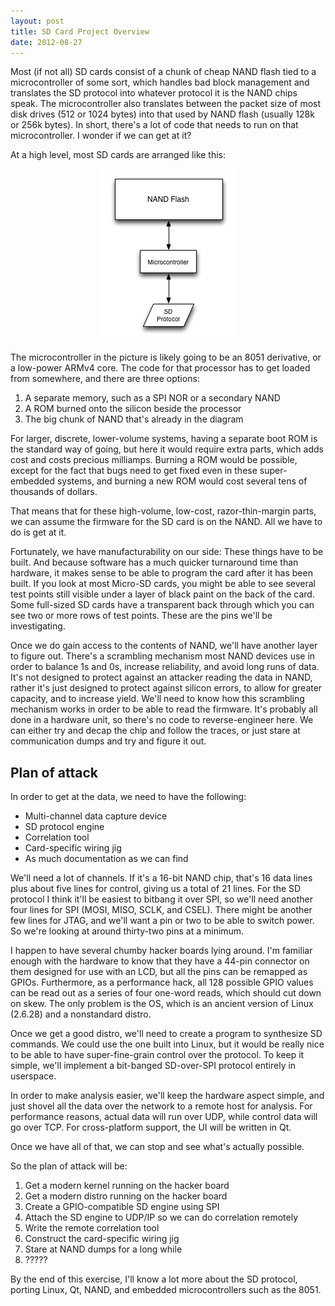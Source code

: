```yaml
---
layout: post
title: SD Card Project Overview
date: 2012-08-27
---
```


Most (if not all) SD cards consist of a chunk of cheap NAND flash tied to a
microcontroller of some sort, which handles bad block management and
translates the SD protocol into whatever protocol it is the NAND chips
speak.  The microcontroller also translates between the packet size of most
disk drives (512 or 1024 bytes) into that used by NAND flash (usually 128k
or 256k bytes).  In short, there's a lot of code that needs to run on that
microcontroller.  I wonder if we can get at it?

At a high level, most SD cards are arranged like this:

<center><img src="assets/sdcard/sd-simple-flowchart.png"></center>

The microcontroller in the picture is likely going to be an 8051
derivative, or a low-power ARMv4 core.  The code for that processor has to
get loaded from somewhere, and there are three options:

1. A separate memory, such as a SPI NOR or a secondary NAND
2. A ROM burned onto the silicon beside the processor
3. The big chunk of NAND that's already in the diagram

For larger, discrete, lower-volume systems, having a separate boot ROM is
the standard way of going, but here it would require extra parts, which
adds cost and costs precious milliamps.  Burning a ROM would be possible,
except for the fact that bugs need to get fixed even in these
super-embedded systems, and burning a new ROM would cost several tens of
thousands of dollars.

That means that for these high-volume, low-cost, razor-thin-margin parts,
we can assume the firmware for the SD card is on the NAND.  All we have to
do is get at it.

Fortunately, we have manufacturability on our side: These things have to be
built.  And because software has a much quicker turnaround time than
hardware, it makes sense to be able to program the card after it has been
built.  If you look at most Micro-SD cards, you might be able to see several
test points still visible under a layer of black paint on the back of the
card.  Some full-sized SD cards have a transparent back through which you
can see two or more rows of test points.  These are the pins we'll be
investigating.

Once we do gain access to the contents of NAND, we'll have another layer to
figure out.  There's a scrambling mechanism most NAND devices use in order
to balance 1s and 0s, increase reliability, and avoid long runs of data.
It's not designed to protect against an attacker reading the data in NAND,
rather it's just designed to protect against silicon errors, to allow for
greater capacity, and to increase yield.  We'll need to know how this
scrambling mechanism works in order to be able to read the firmware.  It's
probably all done in a hardware unit, so there's no code to
reverse-engineer here.  We can either try and decap the chip and follow
the traces, or just stare at communication dumps and try and figure it out.

Plan of attack
--------------
In order to get at the data, we need to have the following:

* Multi-channel data capture device
* SD protocol engine
* Correlation tool
* Card-specific wiring jig
* As much documentation as we can find

We'll need a lot of channels.  If it's a 16-bit NAND chip, that's 16 data
lines plus about five lines for control, giving us a total of 21 lines.
For the SD protocol I think it'll be easiest to bitbang it over SPI, so
we'll need another four lines for SPI (MOSI, MISO, SCLK, and CSEL).  There
might be another few lines for JTAG, and we'll want a pin or two to be able
to switch power.  So we're looking at around thirty-two pins at a minimum.

I happen to have several chumby hacker boards lying around.  I'm familiar
enough with the hardware to know that they have a 44-pin connector on them
designed for use with an LCD, but all the pins can be remapped as GPIOs.
Furthermore, as a performance hack, all 128 possible GPIO values can be
read out as a series of four one-word reads, which should cut down on skew.
The only problem is the OS, which is an ancient version of Linux (2.6.28)
and a nonstandard distro.

Once we get a good distro, we'll need to create a program to synthesize SD
commands.  We could use the one built into Linux, but it would be really
nice to be able to have super-fine-grain control over the protocol.  To
keep it simple, we'll implement a bit-banged SD-over-SPI protocol entirely
in userspace.

In order to make analysis easier, we'll keep the hardware aspect simple,
and just shovel all the data over the network to a remote host for
analysis.  For performance reasons, actual data will run over UDP, while
control data will go over TCP.  For cross-platform support, the UI will be
written in Qt.

Once we have all of that, we can stop and see what's actually possible.

So the plan of attack will be:

1. Get a modern kernel running on the hacker board
2. Get a modern distro running on the hacker board
3. Create a GPIO-compatible SD engine using SPI
4. Attach the SD engine to UDP/IP so we can do correlation remotely
5. Write the remote correlation tool
6. Construct the card-specific wiring jig
7. Stare at NAND dumps for a long while
8. ?????

By the end of this exercise, I'll know a lot more about the SD protocol,
porting Linux, Qt, NAND, and embedded microcontrollers such as the 8051.
